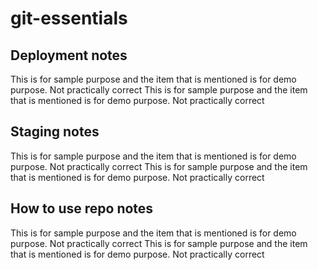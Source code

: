 # git-essentials

## Deployment notes
This is for sample purpose and the item that is mentioned is for demo purpose. Not practically correct
This is for sample purpose and the item that is mentioned is for demo purpose. Not practically correct

## Staging notes
This is for sample purpose and the item that is mentioned is for demo purpose. Not practically correct
This is for sample purpose and the item that is mentioned is for demo purpose. Not practically correct

## How to use repo notes
This is for sample purpose and the item that is mentioned is for demo purpose. Not practically correct
This is for sample purpose and the item that is mentioned is for demo purpose. Not practically correct
